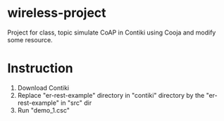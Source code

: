 # wireless-project
Project for class, topic simulate CoAP in Contiki using Cooja and modify some resource.
# Instruction
1. Download Contiki
2. Replace "er-rest-example" directory in "contiki" directory by the "er-rest-example" in "src" dir
3. Run "demo_1.csc"
